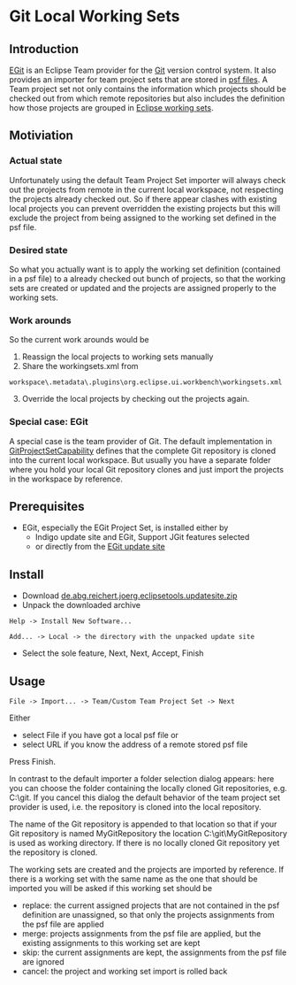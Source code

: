 # Git Local Working Sets #

## Introduction ##

[EGit](http://www.eclipse.org/egit/) is an Eclipse Team provider for the [Git](http://git-scm.com/) version control system. It also provides an importer for team project sets that are stored in [psf files](http://wiki.eclipse.org/PSF). A Team project set not only contains the information which projects should be checked out from which remote repositories but also includes the definition how those projects are grouped in [Eclipse working sets](http://eclipse.dzone.com/articles/categorise-projects-package).

## Motiviation ##

### Actual state ###

Unfortunately using the default Team Project Set importer will always check out the projects from remote in the current local workspace, not respecting the projects already checked out. So if there appear clashes with existing local projects you can prevent overridden the existing projects but this will exclude the project from being assigned to the working set defined in the psf file.

### Desired state ###

So what you actually want is to apply the working set definition (contained in a psf file) to a already checked out bunch of projects, so that the working sets are created or updated and the projects are assigned properly to the working sets.

### Work arounds ###

So the current work arounds would be
1. Reassign the local projects to working sets manually
2. Share the workingsets.xml from

```
workspace\.metadata\.plugins\org.eclipse.ui.workbench\workingsets.xml
```

3. Override the local projects by checking out the projects again.

### Special case: EGit ###

A special case is the team provider of Git. The default implementation in [GitProjectSetCapability](http://egit.eclipse.org/w/?p=egit.git;a=blob;f=org.eclipse.egit.core/src/org/eclipse/egit/core/GitProjectSetCapability.java;h=6719fd0465a7763770c6f33eef80a9d292712dda;hb=f69abbe1ee4fd9d82401eddc474b79bba7b62150) defines that the complete Git repository is cloned into the current local workspace. But usually you have a separate folder where you hold your local Git repository clones and just import the projects in the workspace by reference.

## Prerequisites ##
  * EGit, especially the EGit Project Set, is installed either by
    * Indigo update site and EGit,  Support JGit features selected
    * or directly from the [EGit update site](http://download.eclipse.org/egit/updates)

## Install ##
  * Download [de.abg.reichert.joerg.eclipsetools.updatesite.zip](http://eclipsetestingtools.googlecode.com/files/git_local_workingsets-1.0.1.zip)
  * Unpack the downloaded archive

```
Help -> Install New Software...
```

```
Add... -> Local -> the directory with the unpacked update site
```

  * Select the sole feature, Next, Next, Accept, Finish

## Usage ##

```
File -> Import... -> Team/Custom Team Project Set -> Next
```

Either
  * select File if you have got a local psf file or
  * select URL if you know the address of a remote stored psf file

Press Finish.

In contrast to the default importer a folder selection dialog appears: here you can choose the folder containing the locally cloned Git repositories, e.g. C:\git.
If you cancel this dialog the default behavior of the team project set provider is used, i.e. the repository is cloned into the local repository.

The name of the Git repository is appended to that location so that if your Git repository is named MyGitRepository the location C:\git\MyGitRepository is used as working directory. If there is no locally cloned Git repository yet the repository is cloned.

The working sets are created and the projects are imported by reference. If there is a working set with the same name as the one that should be imported you will be asked if this working set should be
  * replace: the current assigned projects that are not contained in the psf definition are unassigned, so that only the projects assignments from the psf file are applied
  * merge: projects assignments from the psf file are applied, but the existing assignments to this working set are kept
  * skip: the current assignments are kept, the assignments from the psf file are ignored
  * cancel: the project and working set import is rolled back